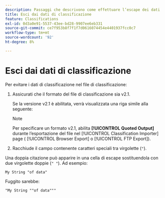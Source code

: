 ```yaml
---
description: Passaggi che descrivono come effettuare l’escape dei dati di classificazione nel file di classificazione.
title: Esci dai dati di classificazione
feature: Classifications
exl-id: 0d3a0e91-5537-43ee-bd28-9907ee6eb331
source-git-commit: ce7f953b8f7f1f7d0616074454e4401937fcc0c7
workflow-type: tm+mt
source-wordcount: '92'
ht-degree: 8%

---
```


# Esci dai dati di classificazione

Per evitare i dati di classificazione nel file di classificazione:

<!--Meike, please check this page against orginal. It might be missing information. -->

1. Assicurati che il formato del file di classificazione sia v2.1.

   Se la versione v2.1 è abilitata, verrà visualizzata una riga simile alla seguente:

   >[!NOTE]
   >
   >Per specificare un formato v2.1, abilita **[!UICONTROL Quoted Output]** durante l’esportazione del file nel [!UICONTROL Classification Importer] page ( [!UICONTROL Browser Export] o [!UICONTROL FTP Export]).

1. Racchiude il campo contenente caratteri speciali tra virgolette (`"`).

Una doppia citazione può apparire in una cella di escape sostituendola con due virgolette doppie (`" "`). Ad esempio:

```
My String "of data"
```

Fuggito sarebbe:

```
"My String ""of data"""
```
